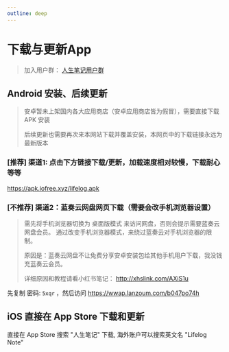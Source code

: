 ```yaml
---
outline: deep
---
```


# 下载与更新App

> 加入用户群： [人生笔记用户群](https://lifelog.iofree.xyz/docs/use/contact.html)

## Android 安装、后续更新

> 安卓暂未上架国内各大应用商店（安卓应用商店皆为假冒），需要直接下载 APK 安装
>
> 后续更新也需要再次来本网站下载并覆盖安装，本网页中的下载链接永远为最新版本

### [推荐] 渠道1: 点击下方链接下载/更新，加载速度相对较慢，下载耐心等等

https://apk.iofree.xyz/lifelog.apk

### [不推荐] 渠道2：蓝奏云网盘网页下载（需要会改手机浏览器设置）

> 需先将手机浏览器切换为 桌面版模式 来访问网盘，否则会提示需要蓝奏云网盘会员。
> 通过改变手机浏览器模式，来绕过蓝奏云对手机浏览器的限制。
>
> 原因是：蓝奏云网盘不让免费分享安卓安装包给其他手机用户下载，我没钱充蓝奏云会员。
>
> 详细原因和教程请看小红书笔记： http://xhslink.com/AXiS1u

先复制 密码: `5xqr` ，然后访问 https://wwap.lanzoum.com/b047po74h


[//]: # (### 下载渠道3&#40;海外&#41;：Github Release 下载)

[//]: # ()

[//]: # ([海外下载链接🔗]&#40;https://github.com/iofree/lifelog/releases/latest/download/lifelog.apk&#41;)

[//]: # ()

## iOS 直接在 App Store 下载和更新

直接在 App Store 搜索 "人生笔记" 下载, 海外账户可以搜索英文名 "Lifelog Note"
